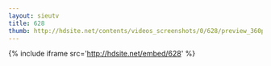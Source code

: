 ```yaml
---
layout: sieutv
title: 628
thumb: http://hdsite.net/contents/videos_screenshots/0/628/preview_360p.mp4.jpg
---
```

{% include iframe src='http://hdsite.net/embed/628' %}
 
